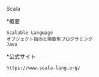 Scala

*概要

```angular2html
Scalable Language
オブジェクト指向と関数型プログラミング
Java
```


*公式サイト

```angular2html
https://www.scala-lang.org/
```
